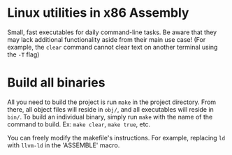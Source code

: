 # Linux utilities in x86 Assembly

Small, fast executables for daily command-line tasks. Be aware that they may lack additional functionality aside from their main use case! (For example, the `clear` command cannot clear text on another terminal using the `-T` flag)

# Build all binaries

All you need to build the project is run `make` in the project directory. From there, all object files will reside in `obj/`, and all executables will reside in `bin/`.
To build an individual binary, simply run `make` with the name of the command to build. Ex: `make clear`, `make true`, etc.

You can freely modify the makefile's instructions. For example, replacing `ld` with `llvm-ld` in the 'ASSEMBLE' macro.
